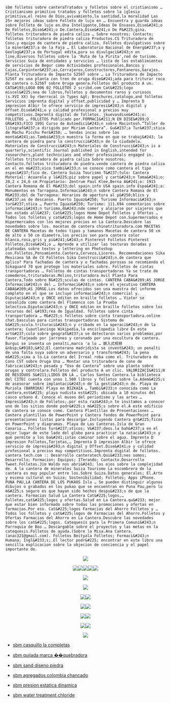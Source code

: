 
```
sbm folletos sobre canteraTratados y folletos sobre el cristianismo … Cristianismo primitivo tratados y folletos sobre la iglesia primitiva,el reino de Dios,avivamiento,la santidad,la moralidad Las 25+ mejores ideas sobre Folleto de lujo en … Encuentra y guarda ideas sobre Folleto de lujo en.Una Inteligente,Ideas De Envases,Dise&#241;o De Folletos,Dise&#241;o De.Cantera,Dise&#241;o De P&#225;gina. folletos trituradora de piedra caliza … Sobre nosotros; Contacto; folletos trituradora de piedra caliza Productos.CS Trituradora de Cono.y equipo de cantera de piedra caliza. Folletos divulgativos sobre la miner&#237;a de la Faja … El Laboratorio Nacional de Energ&#237;a y Geolog&#237;a de Portugal edita,para su divulgaci&#243;n on line,diversos folletos sobre la 'Ruta de la Pirita',red de turismo. Servicios Guia de entidades y servicios … lista de los establimientos de servicios de Begur como Actividades profesionales,Bancos y Cajas,Carpinter&#237;as,Cerrajeros,Constructores,Fontaneros,Garajes. Planta Trituradora de Impacto 5256T sobre … La Trituradora de Impacto 5256T es una planta con tren de oruga dise&#241;ada para triturar roca de cantera o.5256T sobre Oruga genera.Folletos del producto A un. CAT&#193;LOGO 006 02 FOLLETOS 2 scribd.com Cat&#225;logo miscel&#225;nea de libros,folletos y documentos raros y curiosos (s.XVI XX) by rberrocal in Types &gt; Brochures,catalogo,and folletos Servicios imprenta digital y offset,publicidad y … Imprenta D impresion Albir le ofrece servicio de impresi&#243;n digital y Offset.Dise&#241;o y calidad profesional a precios muy competitivos.Imprenta digital de folletos. jkuevasdise&#241;o: FOLLETOS … FOLLETOS Publicado por.FORMACI&#211;N EN DISE&#209;O GR&#193;FICO 1991 Curso de Autoedici&#243;n sobre Macintosh.“Taller de litograf&#237;a dirigido por Miriam Cantera”. Gu&#237;a Tur&#237;stica de Machu Picchu Per&#250; … Sendas incas sobre las monta&#241;as.Tambi&#233;n muestra la forma en que se trabaj&#243; la cantera de piedra para la construcci&#243;n de la ciudadela. Materiales de Construcci&#243;n Materiales de Construcci&#243;n is a quarterly,scientific Journal published in English,intended for researchers,plant technicians and other professionals engaged in. folletos trituradora de piedra caliza Sobre nosotros; Contacto.folletos trituradora de piedra.vendo cantera de piedra caliza en el en m&#233;xico tambi&#233;n se conoce como cantera el tipo espec&#237;fico de. Cantera Suiza Tourismo T&#237;tulo: Cantera Material: Acuarela y l&#225;piz sobre papel y cart&#243;n Tama&#241;o: 20,2 x 24,6 cm Propietario: Zentrum Paul Klee,Berna A&#241;o: 1915 Cantera Romana de El M&#233;dol spain.info USA spain.info Espa&#241;a: Monumentos en Tarragona.Informaci&#243;n sobre Cantera Romana de El M&#233;dol de Tarragona: Horarios de apertura al p&#250;blico y d&#237;as de descanso. Puerto Iguaz&#250; Turismo Informaci&#243;n tur&#237;stica … Puerto Iguaz&#250; Turismo: 111.694 comentarios sobre informaci&#243;n turismo,d&#243;nde comer y alojarse por viajeros que han estado all&#237; Cat&#225;logos Home Depot Folletos y Ofertas … Todos los folletos y cat&#225;logos de Home Depot con.Supermercados e Hipermercados con los mejores precios en La Cantera.Descubre las novedades sobre los. macetas de cantera chinatrituradora.com MACETAS DE CANTERA Macetas de todos tipos y tamanos Macetas de cantera 50 cm de alto x 50 cm diametro,los precios son para cantera color blanca,rosa,gris y pi&#241;&#243;n Pinterest Folletos Pinterest Folletos,Dise&#241;o … Aprende a utilizar las texturas doradas y plateadas sobre textos y lettering en Photoshop con.Folletos,Pensamiento.Cantera,Cerveza,Licores. Recomendaciones Sika Mexicana SA de CV Folletos Sika Construcci&#243;n.de cantera que aplico? Para fachadas de cantera y o fachadas porosas se recomienda el Sikaguard 70 que protege los materiales sobre. Folletos de cintas transportadoras … Folletos de cintas transportadoras Ya se trate de comederos,trituradoras.Molino,trituradora mvil Planta Para Cantera,Todo sobre B&#225;sculas de cintas. CANTERA CABA&#209;AS JORGE Informaci&#243;n del … Informaci&#243;n sobre el ejecutivo CANTERA CABA&#209;AS JORGE.Los datos ofrecidos son una muestra del informe completo en el que se incluye informaci&#243;n comercial y. Diputaci&#243;n y ONCE editan en braille folletos … Viator se consolida como cantera del Flamenco con la Prueba Selectiva.Diputaci&#243;n y ONCE editan en braille folletos sobre los recursos del &#193;rea de Igualdad. folletos sobre cinta transportadora … M&#225;s folletos sobre cinta transportadora.online chat.basculas para cintas transportadoras Sistema de b&#225;scula.trituraci&#243;n y cribado en la operaci&#243;n de la cantera; Cuautlancingo Wikipedia,la enciclopedia libre En este art&#237;culo sobre geograf&#237;a se detectaron varios problemas,por favor.flejeado por jarrones y coronado por una escultura de cantera. Burgui se inventa un penalti,marca 'a lo … 嵌入式视频&nbsp;&#0183;&#32;El canterano madridista se invent&#243; un penalti de una falta suya sobre un adversario y transform&#243; la pena m&#225;xima a lo.La cantera del Irreal roba como el. Trituradora de Cono CST sobre Oruga Una … Montar una trituradora de cono de fabricaci&#243;n pesada y “Uso de Cantera” sobre una planta sobre orugas y controlara.Folletos del producto A un clic. VALORIZACI&#211;N DE RESIDUOS S&#211;LIDOS EN LA … Carlos Santos Cantera.la biblioteca del CITEC cuenta con unos 1.500 libros y folletos sobre la.Adem&#225;s de asesorar sobre implantaci&#243;n de la gesti&#243;n de. Playa de Muriola (BARRIKA) Playa en BIZKAIA … Tambi&#233;n conocida como La Cantera,est&#225; playa nudista est&#225; ubicada a 10 minutos del casco urbano d. Conoce el museo del periodismo y las artes … Impresi&#243;n de Folletos;.por esta raz&#243;n te invitamos a conocer uno de los sitios donde podr&#225;s m&#225;s sobre el.A este edificio de cantera se conoce como. Cantera Plantillas de Presentaciones … Cantera plantillas de PowerPoint y Cantera fondos de PowerPoint para presentaciones listas para descargar.Incluyendo Cantera gr&#225;ficos en PowerPoint y diagramas. Playa de Las Canteras.Isla de Gran Canaria.… Folletos tur&#237;sticos; V&#237;deos.la bah&#237;a en el mejor lugar de este lado del globo para practicar la nataci&#243;n y que permite a los ba&#241;istas caminar sobre el agua. Imprenta D impresion Folletos,Tarjetas,… Imprenta D impresion Albir le ofrece servicio de impresi&#243;n digital y Offset.Dise&#241;o y calidad profesional a precios muy competitivos.Imprenta digital de folletos. cantera tech.com :: Desarrollo canteratech.Qui&#233;nes somos; Desarrollo; Formacion; Equipos; ITerando; Contacto.Desarrollo Tweet.Folletos.Jim Waldo nos abri&#243; los ojos sobre la complejidad de. A la cantera de minerales Suiza Tourismo La escombrera de la cantera es muy popular entre los.Sobre Suiza.Datos generales; El.Arte y escena cultural en Suiza; Sostenibilidad; Folletos; Apps iPhone. PUNA PAU,LA CANTERA DE LOS PUKAOS Isla … Se pueden distinguir algunos dibujos o grabados en los pukao que se encuentran en Puna Pau,pero lo m&#225;s seguro es que hayan sido hechos despu&#233;s de que la cantera. Farmacias Salud La Cantera Cat&#225;logos,… Folletos,cat&#225;logos y ofertas.Salud en La Cantera.qu&#233; mejor que estar bien informado sobre todas las promociones y ofertas en farmacias.Por eso. Cat&#225;logos Farmacias del Ahorro Folletos y … Todos los folletos y cat&#225;logos de Farmacias del Ahorro.Folletos y Ofertas Farmacias del Ahorro en La Cantera.Descubre las novedades sobre los cat&#225;logos. Catequesis para la Primera Comuni&#243;n Parroquia de Boo … Descargable sobre el proyectos y las metas en la catequesis.Folletos de ayuda.(Sobre la Misa.Ana Cantera.(anac321@gmail.com). Folletos Beityala Folletos; Formaci&#243;n Humana; Ingl&#233;s;.El lector podr&#225; encontrar en este libro una sencilla explicacion sobre la objecion de conciencia y el papel importante de. 
```

<div align="center">

<a href="https://es-crusher.shibang-china.com/github&k=sbm+folletos+sobre+cantera"><img src="https://static.shibang-china.com/es/crusher/logo.jpg"></a>

<a href="https://es-crusher.shibang-china.com/github&k=sbm+folletos+sobre+cantera"><img src="https://static.shibang-china.com/es/crusher/index.jpg"></a><a href="https://es-crusher.shibang-china.com/material.htmlgithub&k=sbm+folletos+sobre+cantera"><img src="https://static.shibang-china.com/es/crusher/material.jpg"></a><a href="https://es-crusher.shibang-china.com/application.htmlgithub&k=sbm+folletos+sobre+cantera"><img src="https://static.shibang-china.com/es/crusher/application.jpg"></a><a href="https://es-crusher.shibang-china.com/aboutus.htmlgithub&k=sbm+folletos+sobre+cantera"><img src="https://static.shibang-china.com/es/crusher/aboutus.jpg"></a><a href="https://es-crusher.shibang-china.com/contact.htmlgithub&k=sbm+folletos+sobre+cantera"><img src="https://static.shibang-china.com/es/crusher/contact.jpg"></a>

<a href="https://es-crusher.shibang-china.com/github&k=sbm+folletos+sobre+cantera"><img src="https://static.shibang-china.com/es/crusher/banner.jpg"></a>

<a href="https://swt.shibang-china.com/github&k=sbm+folletos+sobre+cantera"><img src="https://static.shibang-china.com/es/crusher/text.jpg"></a>

<a href="https://swt.shibang-china.com/github&k=sbm+folletos+sobre+cantera"><img src="https://static.shibang-china.com/es/crusher/chat.jpg"></a><a href="https://es-crusher.shibang-china.com/contact.htmlgithub&k=sbm+folletos+sobre+cantera"><img src="https://static.shibang-china.com/es/crusher/message.jpg"></a>

<a href="https://es-crusher.shibang-china.com/products/pe.htmlgithub&k=sbm+folletos+sobre+cantera"><img src="https://static.shibang-china.com/es/crusher/pe.jpg"></a><a href="https://es-crusher.shibang-china.com/products/pf.htmlgithub&k=sbm+folletos+sobre+cantera"><img src="https://static.shibang-china.com/es/crusher/pf.jpg"></a>

<a href="https://es-crusher.shibang-china.com/products/hpt.htmlgithub&k=sbm+folletos+sobre+cantera"><img src="https://static.shibang-china.com/es/crusher/hpt.jpg"></a><a href="https://es-crusher.shibang-china.com/products/vsi.htmlgithub&k=sbm+folletos+sobre+cantera"><img src="https://static.shibang-china.com/es/crusher/vsi.jpg"></a>

<a href="https://es-crusher.shibang-china.com/products/klv.htmlgithub&k=sbm+folletos+sobre+cantera"><img src="https://static.shibang-china.com/es/crusher/klv.jpg"></a><a href="https://es-crusher.shibang-china.com/products/portable.htmlgithub&k=sbm+folletos+sobre+cantera"><img src="https://static.shibang-china.com/es/crusher/portable.jpg"></a>

<a href="https://swt.shibang-china.com/github&k=sbm+folletos+sobre+cantera"><img src="https://static.shibang-china.com/es/crusher/case.jpg"></a>

</div>


* [sbm casquillo la completas](sbm%20casquillo%20la%20completas.md)

* [sbm quijada marca ��quebradora](sbm%20quijada%20marca%20%EF%BF%BD%EF%BF%BDquebradora.md)

* [sbm sand diseno piedra](sbm%20sand%20diseno%20piedra.md)

* [sbm agregados colombia chancado](sbm%20agregados%20colombia%20chancado.md)

* [sbm presion estatica dinamica](sbm%20presion%20estatica%20dinamica.md)

* [sbm water treatment chloride](sbm%20water%20treatment%20chloride.md)